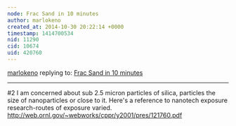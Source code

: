 ```yaml
---
node: Frac Sand in 10 minutes
author: marlokeno
created_at: 2014-10-30 20:22:14 +0000
timestamp: 1414700534
nid: 11290
cid: 10674
uid: 420760
---
```




[marlokeno](../profile/marlokeno) replying to: [Frac Sand in 10 minutes](../notes/mathew/10-22-2014/frac-sand-in-10-minutes)

----
#2
I am concerned about sub 2.5 micron particles of silica, particles the size of nanoparticles or close to it.
Here's a reference to nanotech exposure research-routes of exposure varied.
http://web.ornl.gov/~webworks/cppr/y2001/pres/121760.pdf